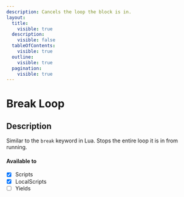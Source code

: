 ```yaml
---
description: Cancels the loop the block is in.
layout:
  title:
    visible: true
  description:
    visible: false
  tableOfContents:
    visible: true
  outline:
    visible: true
  pagination:
    visible: true
---
```


# Break Loop

## Description

Similar to the `break` keyword in Lua. Stops the entire loop it is in from running.

#### Available to

* [x] Scripts
* [x] LocalScripts
* [ ] Yields